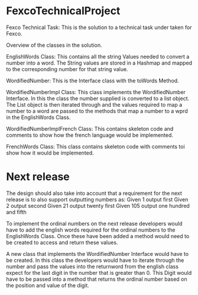# FexcoTechnicalProject
Fexco Technical Task: This is the solution to a technical task under taken for Fexco.

Overview of the classes in the solution.

EnglishWords Class: This contains all the string Values needed to convert a number into a word. 
The String values are stored in a Hashmap and mapped to the corresponding number for that string value.

WordifiedNumber: This is the Interface class with the toWords Method.

WordifiedNumberImpl Class: This class implements the WordifiedNumber Interface. In this the class the number supplied 
is converted to a list object. The List object is then iterated through and the values required to map a number to a word 
are passed to the methods that map a number to a wprd in the EnglishWords Class.

WordifiedNumberImplFrench Class: This contains skeleton code and comments to show how the french language would be implemented.

FrenchWords Class: This class contains skeleton code with comments toi show how it would be implemented.

# Next release
The design should also take into account that a requirement for the next release is to also support outputting numbers as:
Given 1 output first
Given 2 output second
Given 21 output twenty first
Given 105 output one hundred and fifth

To implement the ordinal numbers on the next release developers would have to add the english words required for the ordinal numbers to the EnglishWords
Class. Once these have been added a method would need to be created to access and return these values. 

A new class that implements the WordifiedNumber Interface would have to be created. In this class the developers would have to iterate through the number
and pass the values into the returnword from the english class expect for the last digit in the number that is greater than 0. This Digit would have to 
be passed into a method that returns the ordinal number based on the position and value of the digit.

